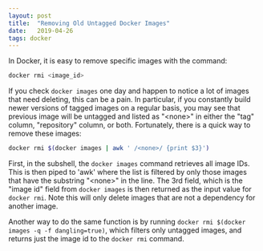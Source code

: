```yaml
---
layout: post
title:  "Removing Old Untagged Docker Images"
date:   2019-04-26
tags: docker
---
```


In Docker, it is easy to remove specific images with the command:

```bash
docker rmi <image_id>
```

If you check `docker images` one day and happen to notice a lot of images that need deleting, this can be a pain.  In particular, if you constantly build newer versions of tagged images on a regular basis, you may see that previous image will be untagged and listed as "\<none\>" in either the "tag" column, "repository" column, or both.  Fortunately, there is a quick way to remove these images:

```bash
docker rmi $(docker images | awk ' /<none>/ {print $3}')
```

First, in the subshell, the `docker images` command retrieves all image IDs.  This is then piped to 'awk' where the list is filtered by only those images that have the substring "\<none\>" in the line.  The 3rd field, which is the "image id" field from `docker images` is then returned as the input value for `docker rmi`.  Note this will only delete images that are not a dependency for another image.

Another way to do the same function is by running `docker rmi $(docker images -q -f dangling=true)`, which filters only untagged images, and returns just the image id to the `docker rmi` command.
